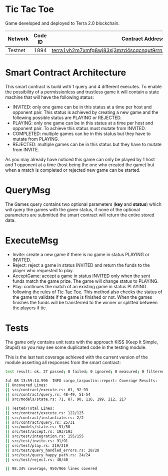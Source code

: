 # Tic Tac Toe

Game developed and deployed to Terra 2.0 blockchain. 

| Network     | Code ID     | Contract Address |
| ----------- | ----------- | ------------------------------------------------------------------------------------------------------------------------------------------------------------------------------- |
| Testnet     |   1894      | [terra1vh2m7xmfg8wj83sj3mzd4scqcnqut9rrn49jacxfjgqdhyu96z8sm7xwga](https://finder.terra.money/testnet/address/terra1vh2m7xmfg8wj83sj3mzd4scqcnqut9rrn49jacxfjgqdhyu96z8sm7xwga) |

# Smart Contract Architecture

This smart contract is build with 1 query and 4 different executes. To enable the possibility of a permissionless and trustless game it will contain a state machine that will have the following status:

- INVITED: only one game can be in this status at a time per host and opponent pair. This status is achieved by creating a new game and the following possible status are PLAYING or REJECTED.
- PLAYING: only one game can be in this status at a time per host and opponent pair. To achieve this status must mutate from INVITED.
- COMPLETED: multiple games can be in this status but they have to mutate from PLAYING.
- REJECTED: multiple games can be in this status but they have to mutate from INVITE. 

As you may already have noticed this game can only be played by 1 host and 1 opponent at a time (host being the one who created the game) but when a match is completed or rejected new game can be started.

# QueryMsg

The Games query contains two optional parameters (**key** and **status**) which will query the games with the given status, if none of the optional parameters are submitted the smart contract will return the entire stored data.


# ExecuteMsg

- Invite: create a new game if there is no game in status PLAYING or INVITED. 
- Reject: reject a game in status INVITED and return the funds to the player who requested to play.
- AcceptGame: accept a game in status INVITED only when the sent funds match the game prize. The game will change status to PLAYING.
- Play: continues the match of an existing game in status PLAYING following the rules of [Tic Tac Toe](https://en.wikipedia.org/wiki/Tic-tac-toe). This method also checks the status of the game to validate if the game is finished or not. When the games finishes the funds will be transferred to the winner or splitted between the players if tie.

# Tests

The game only contains unit tests with the approach KISS (Keep It Simple, Stupid) so you may see some duplicated code in the testing module. 

This is the last test coverage achieved with the current version of the module asserting all responses from the smart contract:

```bash
test result: ok. 27 passed; 0 failed; 0 ignored; 0 measured; 0 filtered out; finished in 0.06s

Jul 08 13:59:14.990  INFO cargo_tarpaulin::report: Coverage Results:
|| Uncovered Lines:
|| src/contract/execute.rs: 61, 92-93
|| src/contract/query.rs: 48-49, 51-54
|| src/models/state.rs: 71, 87, 90, 116, 199, 212, 217

|| Tested/Total Lines:
|| src/contract/execute.rs: 122/125
|| src/contract/instantiate.rs: 2/2
|| src/contract/query.rs: 25/31
|| src/models/state.rs: 51/58
|| src/test/accept.rs: 193/193
|| src/test/integration.rs: 155/155
|| src/test/invite.rs: 91/91
|| src/test/play.rs: 219/219
|| src/test/query_handled_errors.rs: 28/28
|| src/test/query_happy_path.rs: 24/24
|| src/test/reject.rs: 40/40

|| 98.34% coverage, 950/966 lines covered
```